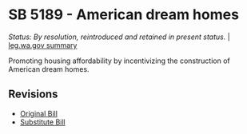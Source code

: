 # SB 5189 - American dream homes
*Status: By resolution, reintroduced and retained in present status.* | [leg.wa.gov summary](https://app.leg.wa.gov/billsummary?BillNumber=5189&Year=2021)

Promoting housing affordability by incentivizing the construction of American dream homes.

## Revisions
* [Original Bill](1/)
* [Substitute Bill](S/)